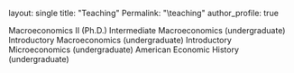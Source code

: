 layout: single
title: "Teaching"
Permalink: "\teaching"
author_profile: true


Macroeconomics II (Ph.D.)
Intermediate Macroeconomics (undergraduate)
Introductory Macroeconomics (undergraduate)
Introductory Microeconomics (undergraduate)
American Economic History (undergraduate)
